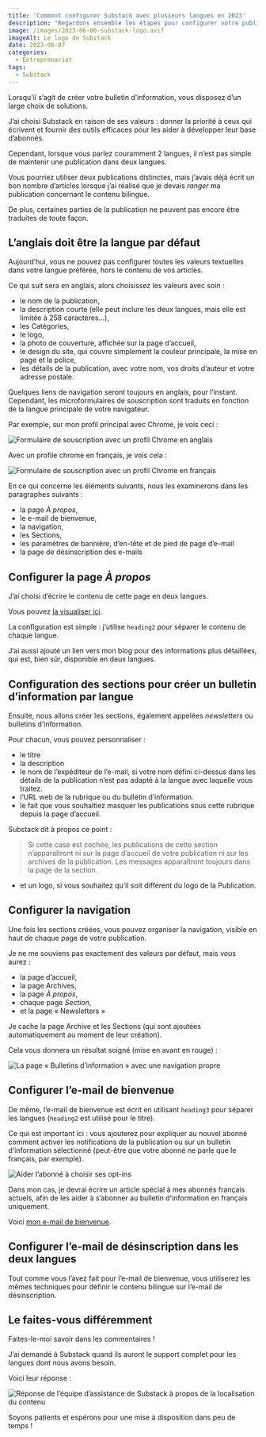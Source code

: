 ```yaml
---
title: 'Comment configurer Substack avec plusieurs langues en 2023'
description: "Regardons ensemble les étapes pour configurer votre publication afin que vous puissiez fournir du contenu en deux langues."
image: /images/2023-06-06-substack-logo.avif
imageAlt: Le logo de Substack
date: 2023-06-07
categories:
  - Entreprenariat
tags:
  - Substack
---
```


Lorsqu’il s’agit de créer votre bulletin d’information, vous disposez d’un large choix de solutions.

J’ai choisi Substack en raison de ses valeurs : donner la priorité à ceux qui écrivent et fournir des outils efficaces pour les aider à développer leur base d’abonnés.

Cependant, lorsque vous parlez couramment 2 langues, il n’est pas simple de maintenir une publication dans deux langues.

Vous pourriez utiliser deux publications distinctes, mais j’avais déjà écrit un bon nombre d’articles lorsque j’ai réalisé que je devais _ranger_ ma publication concernant le contenu bilingue.

De plus, certaines parties de la publication ne peuvent pas encore être traduites de toute façon.

## L’anglais doit être la langue par défaut

Aujourd’hui, vous ne pouvez pas configurer toutes les valeurs textuelles dans votre langue préférée, hors le contenu de vos articles.

Ce qui suit sera en anglais, alors choisissez les valeurs avec soin :

- le nom de la publication,
- la description courte (elle peut inclure les deux langues, mais elle est limitée à 258 caractères…),
- les Catégories,
- le logo,
- la photo de couverture, affichée sur la page d’accueil,
- le design du site, qui couvre simplement la couleur principale, la mise en page et la police,
- les détails de la publication, avec votre nom, vos droits d’auteur et votre adresse postale.

Quelques liens de navigation seront toujours en anglais, pour l’instant. Cependant, les microformulaires de souscription sont traduits en fonction de la langue principale de votre navigateur.

Par exemple, sur mon profil principal avec Chrome, je vois ceci :

![Formulaire de souscription avec un profil Chrome en anglais](images/subscription-embed-on-a-english-chrome-profile.jpg)

Avec un profile chrome en français, je vois cela :

![Formulaire de souscription avec un profil Chrome en français](images/subscription-embed-on-a-french-chrome-profile.jpg)

En ce qui concerne les éléments suivants, nous les examinerons dans les paragraphes suivants :

- la page _À propos_,
- le e-mail de bienvenue,
- la navigation,
- les Sections,
- les paramètres de bannière, d’en-tête et de pied de page d’e-mail
- la page de désinscription des e-mails

## Configurer la page _À propos_

J’ai choisi d’écrire le contenu de cette page en deux langues.

Vous pouvez [la visualiser ici](https://iamjeremie.substack.com/about).

La configuration est simple : j’utilise `heading2` pour séparer le contenu de chaque langue.

J’ai aussi ajouté un lien vers mon blog pour des informations plus détaillées, qui est, bien sûr, disponible en deux langues.

## Configuration des sections pour créer un bulletin d’information par langue

Ensuite, nous allons créer les sections, également appelées _newsletters_ ou bulletins d’information.

Pour chacun, vous pouvez personnaliser :

- le titre
- la description
- le nom de l’expéditeur de l’e-mail, si votre nom défini ci-dessus dans les détails de la publication n’est pas adapté à la langue avec laquelle vous traitez.
- l’URL web de la rubrique ou du bulletin d’information.
- le fait que vous souhaitiez masquer les publications sous cette rubrique depuis la page d’accueil.

Substack dit à propos ce point :

> Si cette case est cochée, les publications de cette section n’apparaîtront ni sur la page d’accueil de votre publication ni sur les archives de la publication. Les messages apparaîtront toujours dans la page de la section.

- et un logo, si vous souhaitez qu’il soit différent du logo de la Publication.

## Configurer la navigation

Une fois les sections créées, vous pouvez organiser la navigation, visible en haut de chaque page de votre publication.

Je ne me souviens pas exactement des valeurs par défaut, mais vous aurez :

- la page d’accueil,
- la page Archives,
- la page _À propos_,
- chaque page _Section_,
- et la page « Newsletters »

Je cache la page Archive et les Sections (qui sont ajoutées automatiquement au moment de leur création).

Cela vous donnera un résultat soigné (mise en avant en rouge) :

![La page « Bulletins d’information » avec une navigation propre](images/the-newsletter-page-with-a-clean-navigation.jpg)

## Configurer l’e-mail de bienvenue

De même, l’e-mail de bienvenue est écrit en utilisant `heading3` pour séparer les langues (`heading2` est utilisé pour le titre).

Ce qui est important ici : vous ajouterez pour expliquer au nouvel abonné comment activer les notifications de la publication ou sur un bulletin d’information sélectionné (peut-être que votre abonné ne parle que le français, par exemple).

![Aider l’abonné à choisir ses opt-ins](images/helping-the-subscriber-to-pick-his-optins.jpg)

Dans mon cas, je devrai écrire un article spécial à mes abonnés français actuels, afin de les aider à s’abonner au bulletin d'information en français uniquement.

Voici [mon e-mail de bienvenue](./welcome-email.md).

## Configurer l’e-mail de désinscription dans les deux langues

Tout comme vous l’avez fait pour l’e-mail de bienvenue, vous utiliserez les mêmes techniques pour définir le contenu bilingue sur l’e-mail de désinscription.

## Le faites-vous différemment

Faites-le-moi savoir dans les commentaires !

J’ai demandé à Substack quand ils auront le support complet pour les langues dont nous avons besoin.

Voici leur réponse :

![Réponse de l’équipe d’assistance de Substack à propos de la localisation du contenu](images/reply-of-substack-support-team-about-localization-of-content.jpg)

Soyons patients et espérons pour une mise à disposition dans peu de temps !
